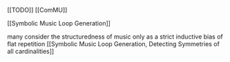 [[TODO]]
[[ComMU]]

[[Symbolic Music Loop Generation]]

many consider the structuredness of music only as a strict inductive bias of flat repetition [[Symbolic Music Loop Generation, Detecting Symmetries of all cardinalities]]